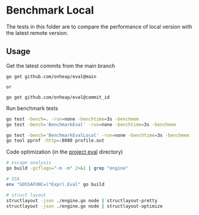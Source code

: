 # Benchmark Local

The tests in this folder are to compare the performance of local version with the latest remote version.

## Usage

Get the latest commits from the main branch
```
go get github.com/onheap/eval@main

or

go get github.com/onheap/eval@commit_id
```

Run benchmark tests
```bash
go test -bench=. -run=none -benchtime=3s -benchmem
go test -bench='BenchmarkEval' -run=none -benchtime=3s -benchmem

go test -bench='BenchmarkEvalLocal' -run=none -benchtime=3s -benchmem -memprofile profile.out
go tool pprof -http=:8080 profile.out
```

Code optimization (in the [project eval](https://github.com/onheap/eval) directory)
```bash
# escape analysis
go build -gcflags="-m -m" 2>&1 | grep "engine"

# SSA
env "GOSSAFUNC=(*Expr).Eval" go build

# struct layout
structlayout -json ./engine.go node | structlayout-pretty
structlayout -json ./engine.go node | structlayout-optimize
```

